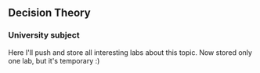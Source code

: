 ## Decision Theory

### University subject 

Here I'll push and store all interesting labs about this topic. Now stored only one lab, but it's temporary :)
